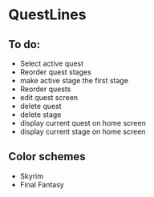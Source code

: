 # QuestLines
## To do:
- Select active quest
- Reorder quest stages
- make active stage the first stage
- Reorder quests
- edit quest screen
- delete quest
- delete stage
- display current quest on home screen
- display current stage on home screen

## Color schemes
- Skyrim
- Final Fantasy